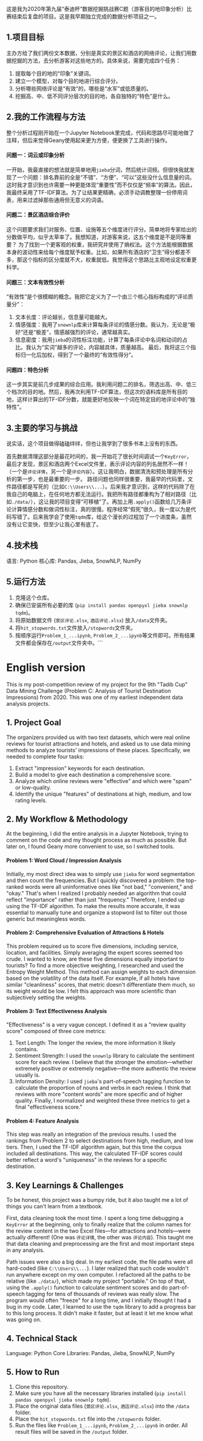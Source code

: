 这是我为2020年第九届“泰迪杯”数据挖掘挑战赛C题（游客目的地印象分析）比赛结束后复盘的项目。这是我早期独立完成的数据分析项目之一。

## 1.项目目标

主办方给了我们两份文本数据，分别是真实的景区和酒店的网络评论，让我们用数据挖掘的方法，去分析游客对这些地方的。具体来说，需要完成四个任务：
1.  提取每个目的地的“印象”关键词。
2.  建立一个模型，对每个目的地进行综合评分。
3.  分析哪些网络评论是“有效”的，哪些是“水军”或低质量的。
4.  挖掘高、中、低不同评分层次的目的地，各自独特的“特色”是什么。

## 2.我的工作流程与方法

整个分析过程刚开始在一个Jupyter Notebook里完成，代码和思路尽可能地做了注释，但后来觉得Geany使用起来更为方便，便更换了工具进行操作。
#### 问题一：词云或印象分析
一开始，我最直接的想法就是简单地用`jieba`分词，然后统计词频。但很快我就发现了一个问题：排名靠前的全是“不错”、“方便”、“可以”这些没什么信息量的词。
这时我才意识到也许需要一种更能体现“重要性”而不仅仅是“频率”的算法。因此，我最终采用了TF-IDF算法。为了让结果更精确，必须手动调教整理一份停用词表，用来过滤掉那些通用但无意义的词语。
#### 问题二：景区酒店综合评价
这个问题要求我们对服务、位置、设施等五个维度进行评分。简单地将专家给出的分数做平均，似乎太草率了。我想知道，对游客来说，这五个维度是不是同等重要？
为了找到一个更客观的权重，我研究并使用了熵权法。这个方法能根据数据本身的波动性来给每个维度賦予权重。比如，如果所有酒店的“卫生”得分都差不多，那这个指标的区分度就不大，权重就低。我觉得这个思路比主观地设定权重更科学。
#### 问题三：文本有效性分析
“有效性”是个很模糊的概念。我把它定义为了一个由三个核心指标构成的“评论质量分”：
1.  文本长度：评论越长，信息量可能越大。
2.  情感强度：我用了`snownlp`库来计算每条评论的情感分数。我认为，无论是“极好”还是“极差”，情感越强烈的评论，通常越真实。
3.  信息密度：我用`jieba`的词性标注功能，计算了每条评论中名词和动词的占比。我认为“实词”越多的评论，内容越具体，质量越高。
最后，我将这三个指标归一化后加权，得到了一个最终的“有效性得分”。
#### 问题四：特色分析
这一步其实是前几步成果的综合应用。我利用问题二的排名，筛选出高、中、低三个档次的目的地。然后，我再次利用TF-IDF算法，但这次的语料库是所有目的地，这样计算出的TF-IDF分数，就能更好地反映一个词在特定目的地评论中的“独特性”。

## 3.主要的学习与挑战

说实话，这个项目做得磕磕绊绊，但也让我学到了很多书本上没有的东西。

首先数据清理这部分是最花时间的，我一开始花了很长时间调试一个`KeyError`，最后才发现，景区和酒店两个Excel文件里，表示评论内容的列名居然不一样！（一个是`评论详情`，另一个是`评论内容`）。这让我明白，数据清洗和预处理是所有分析的第一步，也是最重要的一步。
路径问题也同样很重要，我最早的代码里，文件路径都是写死的（比如`C:\\Users\\...`）。后来我才意识到，这样的代码除了在我自己的电脑上，在任何地方都无法运行。我把所有路径都重构为了相对路径（比如`./data/`），这让我的项目变得“可移植”了。再加上用`.apply()`函数给几万条评论计算情感分数和做词性标注，真的很慢。程序经常“假死”很久，我一度以为是代码写错了。后来我学会了使用`tqdm`库，给这个漫长的过程加了一个进度条，虽然没有让它变快，但至少让我心里有底了。

## 4.技术栈

语言: Python
核心库: Pandas, Jieba, SnowNLP, NumPy

## 5.运行方法

1.  克隆这个仓库。
2.  确保已安装所有必要的库 (`pip install pandas openpyxl jieba snownlp tqdm`)。
3.  将原始数据文件 (`景区评论.xlsx`, `酒店评论.xlsx`) 放入`/data`文件夹。
4.  将`hit_stopwords.txt`文件放入`/stopwords`文件夹。
5.  按顺序运行`Problem_1_...ipynb`, `Problem_2_...ipynb`等文件即可。所有结果文件都会保存在`/output`文件夹中。```

# English version

This is my post-competition review of my project for the 9th "Tadib Cup" Data Mining Challenge (Problem C: Analysis of Tourist Destination Impressions) from 2020. This was one of my earliest independent data analysis projects.

## 1. Project Goal

The organizers provided us with two text datasets, which were real online reviews for tourist attractions and hotels, and asked us to use data mining methods to analyze tourists' impressions of these places. Specifically, we needed to complete four tasks:
1.  Extract "impression" keywords for each destination.
2.  Build a model to give each destination a comprehensive score.
3.  Analyze which online reviews were "effective" and which were "spam" or low-quality.
4.  Identify the unique "features" of destinations at high, medium, and low rating levels.

## 2. My Workflow & Methodology

At the beginning, I did the entire analysis in a Jupyter Notebook, trying to comment on the code and my thought process as much as possible. But later on, I found Geany more convenient to use, so I switched tools.

#### Problem 1: Word Cloud / Impression Analysis
Initially, my most direct idea was to simply use `jieba` for word segmentation and then count the frequencies. But I quickly discovered a problem: the top-ranked words were all uninformative ones like "not bad," "convenient," and "okay."
That's when I realized I probably needed an algorithm that could reflect "importance" rather than just "frequency." Therefore, I ended up using the TF-IDF algorithm. To make the results more accurate, it was essential to manually tune and organize a stopword list to filter out those generic but meaningless words.

#### Problem 2: Comprehensive Evaluation of Attractions & Hotels
This problem required us to score five dimensions, including service, location, and facilities. Simply averaging the expert scores seemed too crude. I wanted to know, are these five dimensions equally important to tourists?
To find a more objective weighting, I researched and used the Entropy Weight Method. This method can assign weights to each dimension based on the volatility of the data itself. For example, if all hotels have similar "cleanliness" scores, that metric doesn't differentiate them much, so its weight would be low. I felt this approach was more scientific than subjectively setting the weights.

#### Problem 3: Text Effectiveness Analysis
"Effectiveness" is a very vague concept. I defined it as a "review quality score" composed of three core metrics:
1.  Text Length: The longer the review, the more information it likely contains.
2.  Sentiment Strength: I used the `snownlp` library to calculate the sentiment score for each review. I believe that the stronger the emotion—whether extremely positive or extremely negative—the more authentic the review usually is.
3.  Information Density: I used `jieba`'s part-of-speech tagging function to calculate the proportion of nouns and verbs in each review. I think that reviews with more "content words" are more specific and of higher quality.
Finally, I normalized and weighted these three metrics to get a final "effectiveness score."

#### Problem 4: Feature Analysis
This step was really an integration of the previous results. I used the rankings from Problem 2 to select destinations from high, medium, and low tiers. Then, I used the TF-IDF algorithm again, but this time the corpus included all destinations. This way, the calculated TF-IDF scores could better reflect a word's "uniqueness" in the reviews for a specific destination.

## 3. Key Learnings & Challenges

To be honest, this project was a bumpy ride, but it also taught me a lot of things you can't learn from a textbook.

First, data cleaning took the most time. I spent a long time debugging a `KeyError` at the beginning, only to finally realize that the column names for the review content in the two Excel files—for attractions and hotels—were actually different! (One was `评论详情`, the other was `评论内容`). This taught me that data cleaning and preprocessing are the first and most important steps in any analysis.

Path issues were also a big deal. In my earliest code, the file paths were all hard-coded (like `C:\\Users\\...`). I later realized that such code wouldn't run anywhere except on my own computer. I refactored all the paths to be relative (like `./data/`), which made my project "portable." On top of that, using the `.apply()` function to calculate sentiment scores and do part-of-speech tagging for tens of thousands of reviews was really slow. The program would often "freeze" for a long time, and I initially thought I had a bug in my code. Later, I learned to use the `tqdm` library to add a progress bar to this long process. It didn't make it faster, but at least it let me know what was going on.

## 4. Technical Stack

Language: Python
Core Libraries: Pandas, Jieba, SnowNLP, NumPy

## 5. How to Run

1.  Clone this repository.
2.  Make sure you have all the necessary libraries installed (`pip install pandas openpyxl jieba snownlp tqdm`).
3.  Place the original data files (`景区评论.xlsx`, `酒店评论.xlsx`) into the `/data` folder.
4.  Place the `hit_stopwords.txt` file into the `/stopwords` folder.
5.  Run the files like `Problem_1_...ipynb`, `Problem_2_...ipynb` in order. All result files will be saved in the `/output` folder.